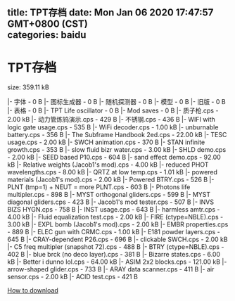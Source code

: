
title: TPT存档
date: Mon Jan 06 2020 17:47:57 GMT+0800 (CST)    
categories: baidu
---

# TPT存档
size: 359.11 kB
 
 
|- 字体 - 0 B
|- 图标生成器 - 0 B
|- 随机探测器 - 0 B
|- 模型 - 0 B
|- 旧版 - 0 B
|- 表格 - 0 B
|- TPT Life oscillator - 0 B
|- Mod saves - 0 B
|- 质子枪.cps - 2.00 kB
|- 动力管炼钨演示.cps - 429 B
|- 不锈钢.cps - 436 B
|- WIFI with logic gate usage.cps - 535 B
|- WiFi decoder.cps - 1.00 kB
|- unburnable battery.cps - 356 B
|- The Subframe Handbook 2ed.cps - 22.00 kB
|- TESC usage.cps - 2.00 kB
|- SWCH animation.cps - 370 B
|- STAN infinite growth.cps - 353 B
|- slow fluid bizr water.cps - 3.00 kB
|- SHLD demo.cps - 2.00 kB
|- SEED based P10.cps - 604 B
|- sand effect demo.cps - 92.00 kB
|- Relative weights (Jacob1's mod).cps - 4.00 kB
|- reduced PHOT wavelengths.cps - 8.00 kB
|- QRTZ at low temp.cps - 1.01 kB
|- powered materials (Jacob1's mod).cps - 2.00 kB
|- Powered BTRY.cps - 526 B
|- PLNT (tmp=1) + NEUT = more PLNT.cps - 603 B
|- Photons life multipler.cps - 898 B
|- MYST orthogonal gliders.cps - 599 B
|- MYST diagonal gliders.cps - 423 B
|- Jacob1's mod tester.cps - 507 B
|- INVS BIZS HYGN.cps - 758 B
|- INST usage.cps - 643 B
|- harmless amtr.cps - 4.00 kB
|- Fluid equalization test.cps - 2.00 kB
|- FIRE (ctype=NBLE).cps - 3.00 kB
|- EXPL bomb (Jacob1's mod).cps - 2.00 kB
|- EMBR properties.cps - 889 B
|- ELEC gun with CRMC.cps - 1.00 kB
|- E181 powder layers.cps - 645 B
|- CRAY-dependent P26.cps - 696 B
|- clickable SWCH.cps - 2.00 kB
|- C5 freq multipler (snapshot 72).cps - 488 B
|- BTRY (ctype=NBLE).cps - 402 B
|- blue brck (no deco layer).cps - 381 B
|- Bizarre states.cps - 6.00 kB
|- Better i dunno lol.cps - 64.00 kB
|- ASIM 2x2 blocks.cps - 121.00 kB
|- arrow-shaped glider.cps - 733 B
|- ARAY data scanner.cps - 411 B
|- air sensor.cps - 2.00 kB
|- ACID test.cps - 421 B

[How to download](https://bpcam.bemobtrk.com/go/2ceec3aa-1ca2-46d6-b9ff-aaa5c184517c?jno=3788)